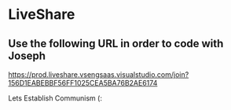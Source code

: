 # LiveShare

## Use the following URL in order to code with Joseph

https://prod.liveshare.vsengsaas.visualstudio.com/join?156D1EABEBBF56FF1025CEA5BA76B2AE6174

Lets Establish Communism (: